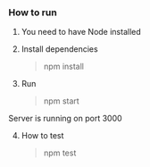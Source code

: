 ### How to run

 1. You need to have Node installed
		
 2. Install dependencies
	 > npm install
    
 3. Run
	 > npm start

Server is running on port 3000

 4. How to test
	 > npm test